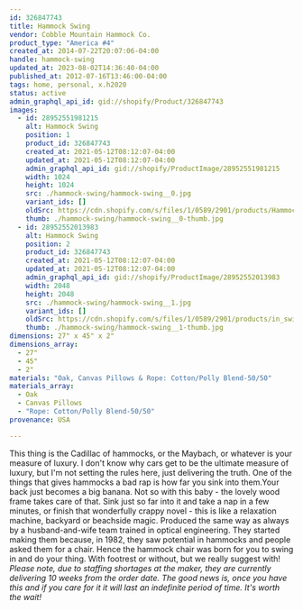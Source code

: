 ```yaml
---
id: 326847743
title: Hammock Swing
vendor: Cobble Mountain Hammock Co.
product_type: "America #4"
created_at: 2014-07-22T20:07:06-04:00
handle: hammock-swing
updated_at: 2023-08-02T14:36:40-04:00
published_at: 2012-07-16T13:46:00-04:00
tags: home, personal, x.h2020
status: active
admin_graphql_api_id: gid://shopify/Product/326847743
images:
  - id: 28952551981215
    alt: Hammock Swing
    position: 1
    product_id: 326847743
    created_at: 2021-05-12T08:12:07-04:00
    updated_at: 2021-05-12T08:12:07-04:00
    admin_graphql_api_id: gid://shopify/ProductImage/28952551981215
    width: 1024
    height: 1024
    src: ./hammock-swing/hammock-swing__0.jpg
    variant_ids: []
    oldSrc: https://cdn.shopify.com/s/files/1/0589/2901/products/Hammock_Swing.jpg?v=1620821527
    thumb: ./hammock-swing/hammock-swing__0-thumb.jpg
  - id: 28952552013983
    alt: Hammock Swing
    position: 2
    product_id: 326847743
    created_at: 2021-05-12T08:12:07-04:00
    updated_at: 2021-05-12T08:12:07-04:00
    admin_graphql_api_id: gid://shopify/ProductImage/28952552013983
    width: 2048
    height: 2048
    src: ./hammock-swing/hammock-swing__1.jpg
    variant_ids: []
    oldSrc: https://cdn.shopify.com/s/files/1/0589/2901/products/in_swing.jpg?v=1620821527
    thumb: ./hammock-swing/hammock-swing__1-thumb.jpg
dimensions: 27" x 45" x 2"
dimensions_array:
  - 27"
  - 45"
  - 2"
materials: "Oak, Canvas Pillows & Rope: Cotton/Polly Blend-50/50"
materials_array:
  - Oak
  - Canvas Pillows
  - "Rope: Cotton/Polly Blend-50/50"
provenance: USA

---
```


This thing is the Cadillac of hammocks, or the Maybach, or whatever is your measure of luxury. I don't know why cars get to be the ultimate measure of luxury, but I'm not setting the rules here, just delivering the truth. One of the things that gives hammocks a bad rap is how far you sink into them.Your back just becomes a big banana. Not so with this baby - the lovely wood frame takes care of that. Sink just so far into it and take a nap in a few minutes, or finish that wonderfully crappy novel - this is like a relaxation machine, backyard or beachside magic. Produced the same way as always by a husband-and-wife team trained in optical engineering. They started making them because, in 1982, they saw potential in hammocks and people asked them for a chair. Hence the hammock chair was born for you to swing in and do your thing. With footrest or without, but we really suggest with! _Please note, due to staffing shortages at the maker, they are currently delivering 10 weeks from the order date. The good news is, once you have this and if you care for it it will last an indefinite period of time. It's worth the wait!_